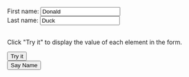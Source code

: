 
<HTML>
<Body>


<form id="frm1">
  First name: <input type="text" name="fname" id= fname value="Donald"><br>
  Last name: <input type="text" name="lname" id=lname value="Duck"><br><br>
</form> 

<p>Click "Try it" to display the value of each element in the form.</p>

<button onclick="myFunction()">Try it</button><br>
<button onclick="Ididthis()">Say Name</button>

<p id="demo"></p>

<script>
function myFunction() {
  var x = document.getElementById("frm1");
  var text = "";
  var i;
  for (i = 0; i < x.length ;i++) {
    text += x.elements[i].value + "<br>";
  }
  document.getElementById("demo").innerHTML = text;
}
function Ididthis() {
  var x = document.getElementById("fname").value;
  if (x == 'Adam'){x = x +' is awesome!'}
  alert(x);
  }
  
</script>

</Body>
</HTML>
